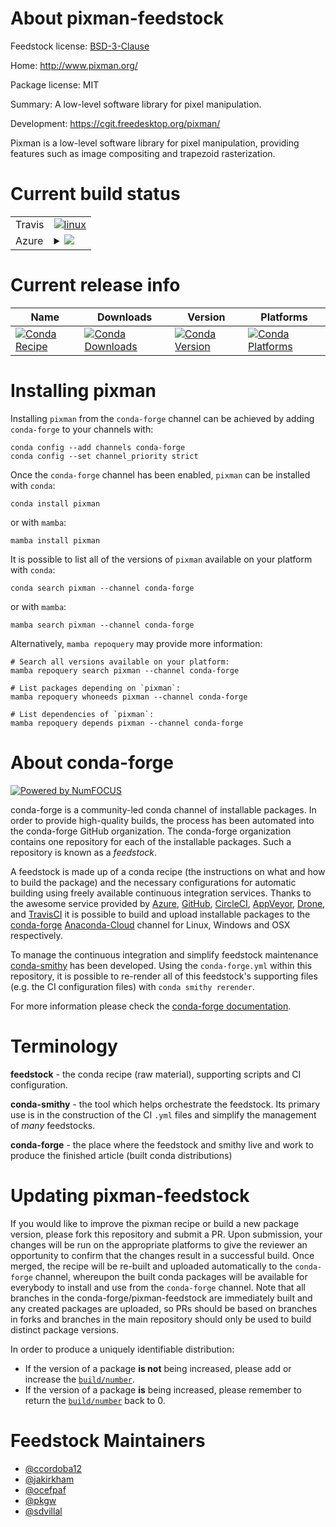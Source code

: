 About pixman-feedstock
======================

Feedstock license: [BSD-3-Clause](https://github.com/conda-forge/pixman-feedstock/blob/main/LICENSE.txt)

Home: http://www.pixman.org/

Package license: MIT

Summary: A low-level software library for pixel manipulation.

Development: https://cgit.freedesktop.org/pixman/

Pixman is a low-level software library for pixel manipulation, providing
features such as image compositing and trapezoid rasterization.


Current build status
====================


<table><tr>
    <td>Travis</td>
    <td>
      <a href="https://app.travis-ci.com/conda-forge/pixman-feedstock">
        <img alt="linux" src="https://img.shields.io/travis/com/conda-forge/pixman-feedstock/main.svg?label=Linux">
      </a>
    </td>
  </tr>
    
  <tr>
    <td>Azure</td>
    <td>
      <details>
        <summary>
          <a href="https://dev.azure.com/conda-forge/feedstock-builds/_build/latest?definitionId=787&branchName=main">
            <img src="https://dev.azure.com/conda-forge/feedstock-builds/_apis/build/status/pixman-feedstock?branchName=main">
          </a>
        </summary>
        <table>
          <thead><tr><th>Variant</th><th>Status</th></tr></thead>
          <tbody><tr>
              <td>linux_64</td>
              <td>
                <a href="https://dev.azure.com/conda-forge/feedstock-builds/_build/latest?definitionId=787&branchName=main">
                  <img src="https://dev.azure.com/conda-forge/feedstock-builds/_apis/build/status/pixman-feedstock?branchName=main&jobName=linux&configuration=linux%20linux_64_" alt="variant">
                </a>
              </td>
            </tr><tr>
              <td>linux_aarch64</td>
              <td>
                <a href="https://dev.azure.com/conda-forge/feedstock-builds/_build/latest?definitionId=787&branchName=main">
                  <img src="https://dev.azure.com/conda-forge/feedstock-builds/_apis/build/status/pixman-feedstock?branchName=main&jobName=linux&configuration=linux%20linux_aarch64_" alt="variant">
                </a>
              </td>
            </tr><tr>
              <td>linux_ppc64le</td>
              <td>
                <a href="https://dev.azure.com/conda-forge/feedstock-builds/_build/latest?definitionId=787&branchName=main">
                  <img src="https://dev.azure.com/conda-forge/feedstock-builds/_apis/build/status/pixman-feedstock?branchName=main&jobName=linux&configuration=linux%20linux_ppc64le_" alt="variant">
                </a>
              </td>
            </tr><tr>
              <td>osx_64</td>
              <td>
                <a href="https://dev.azure.com/conda-forge/feedstock-builds/_build/latest?definitionId=787&branchName=main">
                  <img src="https://dev.azure.com/conda-forge/feedstock-builds/_apis/build/status/pixman-feedstock?branchName=main&jobName=osx&configuration=osx%20osx_64_" alt="variant">
                </a>
              </td>
            </tr><tr>
              <td>osx_arm64</td>
              <td>
                <a href="https://dev.azure.com/conda-forge/feedstock-builds/_build/latest?definitionId=787&branchName=main">
                  <img src="https://dev.azure.com/conda-forge/feedstock-builds/_apis/build/status/pixman-feedstock?branchName=main&jobName=osx&configuration=osx%20osx_arm64_" alt="variant">
                </a>
              </td>
            </tr><tr>
              <td>win_64</td>
              <td>
                <a href="https://dev.azure.com/conda-forge/feedstock-builds/_build/latest?definitionId=787&branchName=main">
                  <img src="https://dev.azure.com/conda-forge/feedstock-builds/_apis/build/status/pixman-feedstock?branchName=main&jobName=win&configuration=win%20win_64_" alt="variant">
                </a>
              </td>
            </tr>
          </tbody>
        </table>
      </details>
    </td>
  </tr>
</table>

Current release info
====================

| Name | Downloads | Version | Platforms |
| --- | --- | --- | --- |
| [![Conda Recipe](https://img.shields.io/badge/recipe-pixman-green.svg)](https://anaconda.org/conda-forge/pixman) | [![Conda Downloads](https://img.shields.io/conda/dn/conda-forge/pixman.svg)](https://anaconda.org/conda-forge/pixman) | [![Conda Version](https://img.shields.io/conda/vn/conda-forge/pixman.svg)](https://anaconda.org/conda-forge/pixman) | [![Conda Platforms](https://img.shields.io/conda/pn/conda-forge/pixman.svg)](https://anaconda.org/conda-forge/pixman) |

Installing pixman
=================

Installing `pixman` from the `conda-forge` channel can be achieved by adding `conda-forge` to your channels with:

```
conda config --add channels conda-forge
conda config --set channel_priority strict
```

Once the `conda-forge` channel has been enabled, `pixman` can be installed with `conda`:

```
conda install pixman
```

or with `mamba`:

```
mamba install pixman
```

It is possible to list all of the versions of `pixman` available on your platform with `conda`:

```
conda search pixman --channel conda-forge
```

or with `mamba`:

```
mamba search pixman --channel conda-forge
```

Alternatively, `mamba repoquery` may provide more information:

```
# Search all versions available on your platform:
mamba repoquery search pixman --channel conda-forge

# List packages depending on `pixman`:
mamba repoquery whoneeds pixman --channel conda-forge

# List dependencies of `pixman`:
mamba repoquery depends pixman --channel conda-forge
```


About conda-forge
=================

[![Powered by
NumFOCUS](https://img.shields.io/badge/powered%20by-NumFOCUS-orange.svg?style=flat&colorA=E1523D&colorB=007D8A)](https://numfocus.org)

conda-forge is a community-led conda channel of installable packages.
In order to provide high-quality builds, the process has been automated into the
conda-forge GitHub organization. The conda-forge organization contains one repository
for each of the installable packages. Such a repository is known as a *feedstock*.

A feedstock is made up of a conda recipe (the instructions on what and how to build
the package) and the necessary configurations for automatic building using freely
available continuous integration services. Thanks to the awesome service provided by
[Azure](https://azure.microsoft.com/en-us/services/devops/), [GitHub](https://github.com/),
[CircleCI](https://circleci.com/), [AppVeyor](https://www.appveyor.com/),
[Drone](https://cloud.drone.io/welcome), and [TravisCI](https://travis-ci.com/)
it is possible to build and upload installable packages to the
[conda-forge](https://anaconda.org/conda-forge) [Anaconda-Cloud](https://anaconda.org/)
channel for Linux, Windows and OSX respectively.

To manage the continuous integration and simplify feedstock maintenance
[conda-smithy](https://github.com/conda-forge/conda-smithy) has been developed.
Using the ``conda-forge.yml`` within this repository, it is possible to re-render all of
this feedstock's supporting files (e.g. the CI configuration files) with ``conda smithy rerender``.

For more information please check the [conda-forge documentation](https://conda-forge.org/docs/).

Terminology
===========

**feedstock** - the conda recipe (raw material), supporting scripts and CI configuration.

**conda-smithy** - the tool which helps orchestrate the feedstock.
                   Its primary use is in the construction of the CI ``.yml`` files
                   and simplify the management of *many* feedstocks.

**conda-forge** - the place where the feedstock and smithy live and work to
                  produce the finished article (built conda distributions)


Updating pixman-feedstock
=========================

If you would like to improve the pixman recipe or build a new
package version, please fork this repository and submit a PR. Upon submission,
your changes will be run on the appropriate platforms to give the reviewer an
opportunity to confirm that the changes result in a successful build. Once
merged, the recipe will be re-built and uploaded automatically to the
`conda-forge` channel, whereupon the built conda packages will be available for
everybody to install and use from the `conda-forge` channel.
Note that all branches in the conda-forge/pixman-feedstock are
immediately built and any created packages are uploaded, so PRs should be based
on branches in forks and branches in the main repository should only be used to
build distinct package versions.

In order to produce a uniquely identifiable distribution:
 * If the version of a package **is not** being increased, please add or increase
   the [``build/number``](https://docs.conda.io/projects/conda-build/en/latest/resources/define-metadata.html#build-number-and-string).
 * If the version of a package **is** being increased, please remember to return
   the [``build/number``](https://docs.conda.io/projects/conda-build/en/latest/resources/define-metadata.html#build-number-and-string)
   back to 0.

Feedstock Maintainers
=====================

* [@ccordoba12](https://github.com/ccordoba12/)
* [@jakirkham](https://github.com/jakirkham/)
* [@ocefpaf](https://github.com/ocefpaf/)
* [@pkgw](https://github.com/pkgw/)
* [@sdvillal](https://github.com/sdvillal/)

